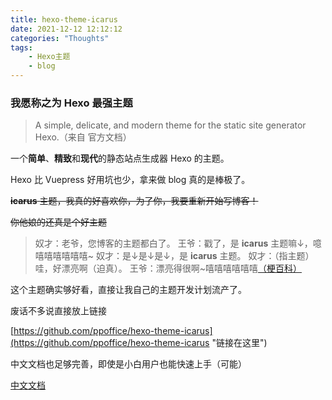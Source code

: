 ```yaml
---
title: hexo-theme-icarus
date: 2021-12-12 12:12:12
categories: "Thoughts"
tags:
	- Hexo主题
	- blog
---
```

### 我愿称之为 Hexo 最强主题

> A simple, delicate, and modern theme for the static site generator Hexo.（来自 官方文档）

<!--more-->

一个**简单**、**精致**和**现代**的静态站点生成器 Hexo 的主题。

Hexo 比 Vuepress 好用坑也少，拿来做 blog 真的是棒极了。

~~**icarus** 主题，我真的好喜欢你，为了你，我要重新开始写博客！~~

~~你他娘的还真是个好主题~~

> 奴才：老爷，您博客的主题都白了。
> 王爷：戳了，是 **icarus** 主题嘛↓，噫嘻嘻嘻嘻嘻嘻~
> 奴才：是↓是↓是↓，是 **icarus** 主题。
> 奴才：（指主题）哇，好漂亮啊（迫真）。
> 王爷：漂亮得很啊~嘻嘻嘻嘻嘻嘻[（梗百科）](https://zh.moegirl.org.cn/%E7%8E%8B%E7%88%B7 "哲哲布隆")

这个主题确实够好看，直接让我自己的主题开发计划流产了。

废话不多说直接放上链接

[https://github.com/ppoffice/hexo-theme-icarus](https://github.com/ppoffice/hexo-theme-icarus "链接在这里")

中文文档也足够完善，即使是小白用户也能快速上手（可能）

[中文文档](https://ppoffice.github.io/hexo-theme-icarus/tags/Icarus%E7%94%A8%E6%88%B7%E6%8C%87%E5%8D%97/ "用户指南")
